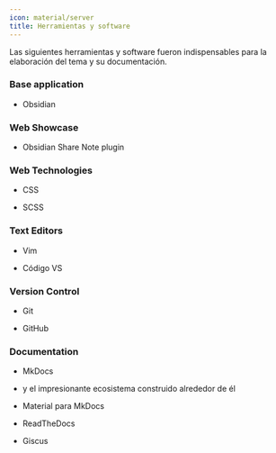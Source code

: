 ```yaml
---
icon: material/server
title: Herramientas y software
---
```


Las siguientes herramientas y software fueron indispensables para la elaboración del tema
y su documentación.

### Base application

- Obsidian

### Web Showcase

- Obsidian Share Note plugin

### Web Technologies

- CSS

- SCSS

### Text Editors

- Vim

- Código VS

### Version Control

- Git

- GitHub

### Documentation

- MkDocs

- y el impresionante ecosistema construido alrededor de él

- Material para MkDocs

- ReadTheDocs

- Giscus
